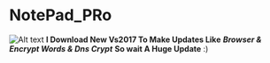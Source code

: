 # NotePad_PRo
![Alt text](http://imgur.com/gallery/JOuY6?raw=true "TEST")
**I Download New Vs2017 To Make Updates Like** __***Browser & Encrypt Words & Dns Crypt***__ **So wait A Huge Update** :) 
